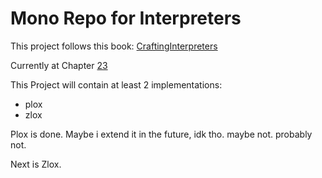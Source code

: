 # Mono Repo for Interpreters

This project follows this book: [CraftingInterpreters](https://craftinginterpreters.com/index.html)

Currently at Chapter [23](https://craftinginterpreters.com/jumping-back-and-forth.html)

This Project will contain at least 2 implementations:

- plox
- zlox

Plox is done. Maybe i extend it in the future, idk tho. maybe not. probably not.

Next is Zlox.

